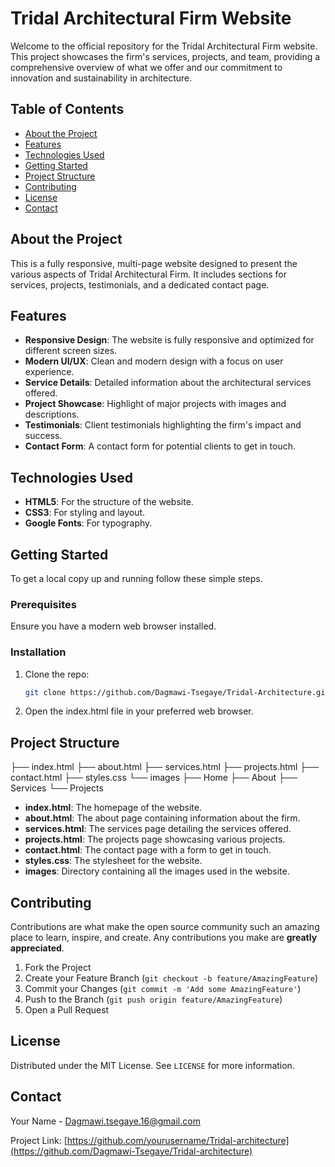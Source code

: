 # Tridal Architectural Firm Website

Welcome to the official repository for the Tridal Architectural Firm website. This project showcases the firm's services, projects, and team, providing a comprehensive overview of what we offer and our commitment to innovation and sustainability in architecture.

## Table of Contents

- [About the Project](#about-the-project)
- [Features](#features)
- [Technologies Used](#technologies-used)
- [Getting Started](#getting-started)
- [Project Structure](#project-structure)
- [Contributing](#contributing)
- [License](#license)
- [Contact](#contact)

## About the Project

This is a fully responsive, multi-page website designed to present the various aspects of Tridal Architectural Firm. It includes sections for services, projects, testimonials, and a dedicated contact page.

## Features

- **Responsive Design**: The website is fully responsive and optimized for different screen sizes.
- **Modern UI/UX**: Clean and modern design with a focus on user experience.
- **Service Details**: Detailed information about the architectural services offered.
- **Project Showcase**: Highlight of major projects with images and descriptions.
- **Testimonials**: Client testimonials highlighting the firm's impact and success.
- **Contact Form**: A contact form for potential clients to get in touch.

## Technologies Used

- **HTML5**: For the structure of the website.
- **CSS3**: For styling and layout.
- **Google Fonts**: For typography.

## Getting Started

To get a local copy up and running follow these simple steps.

### Prerequisites

Ensure you have a modern web browser installed.

### Installation

1. Clone the repo:
   ```sh
   git clone https://github.com/Dagmawi-Tsegaye/Tridal-Architecture.git

2. Open the index.html file in your preferred web browser.

## Project Structure

├── index.html
├── about.html
├── services.html
├── projects.html
├── contact.html
├── styles.css
└── images
    ├── Home
    ├── About
    ├── Services
    └── Projects


- **index.html**: The homepage of the website.
- **about.html**: The about page containing information about the firm.
- **services.html**: The services page detailing the services offered.
- **projects.html**: The projects page showcasing various projects.
- **contact.html**: The contact page with a form to get in touch.
- **styles.css**: The stylesheet for the website.
- **images**: Directory containing all the images used in the website.


## Contributing

Contributions are what make the open source community such an amazing place to learn, inspire, and create. Any contributions you make are **greatly appreciated**.

1. Fork the Project
2. Create your Feature Branch (`git checkout -b feature/AmazingFeature`)
3. Commit your Changes (`git commit -m 'Add some AmazingFeature'`)
4. Push to the Branch (`git push origin feature/AmazingFeature`)
5. Open a Pull Request

## License

Distributed under the MIT License. See `LICENSE` for more information.


## Contact

Your Name - [Dagmawi.tsegaye.16@gmail.com](mailto:Dagmawi.tsegaye.16@gmail.com)

Project Link: [https://github.com/yourusername/Tridal-architecture](https://github.com/Dagmawi-Tsegaye/Tridal-architecture)


